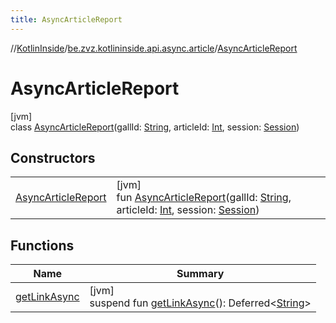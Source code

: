 ```yaml
---
title: AsyncArticleReport
---
```

//[KotlinInside](../../../index.html)/[be.zvz.kotlininside.api.async.article](../index.html)/[AsyncArticleReport](index.html)



# AsyncArticleReport



[jvm]\
class [AsyncArticleReport](index.html)(gallId: [String](https://kotlinlang.org/api/latest/jvm/stdlib/kotlin/-string/index.html), articleId: [Int](https://kotlinlang.org/api/latest/jvm/stdlib/kotlin/-int/index.html), session: [Session](../../be.zvz.kotlininside.session/-session/index.html))



## Constructors


| | |
|---|---|
| [AsyncArticleReport](-async-article-report.html) | [jvm]<br>fun [AsyncArticleReport](-async-article-report.html)(gallId: [String](https://kotlinlang.org/api/latest/jvm/stdlib/kotlin/-string/index.html), articleId: [Int](https://kotlinlang.org/api/latest/jvm/stdlib/kotlin/-int/index.html), session: [Session](../../be.zvz.kotlininside.session/-session/index.html)) |


## Functions


| Name | Summary |
|---|---|
| [getLinkAsync](get-link-async.html) | [jvm]<br>suspend fun [getLinkAsync](get-link-async.html)(): Deferred&lt;[String](https://kotlinlang.org/api/latest/jvm/stdlib/kotlin/-string/index.html)&gt; |

